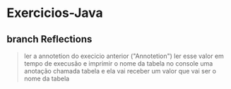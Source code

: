 # Exercicios-Java

## branch Reflections

> ler a annotetion do execicio anterior ("Annotetion") ler esse valor em tempo de execusão e imprimir o nome da tabela no console
 uma anotação chamada tabela e ela vai receber um valor que vai ser o nome da tabela